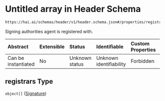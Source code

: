 # Untitled array in Header Schema

```txt
https://hai.ai/schemas/header/v1/header.schema.json#/properties/registrars
```

Signing authorities agent is registered with.

| Abstract            | Extensible | Status         | Identifiable            | Custom Properties | Additional Properties | Access Restrictions | Defined In                                                                                |
| :------------------ | :--------- | :------------- | :---------------------- | :---------------- | :-------------------- | :------------------ | :---------------------------------------------------------------------------------------- |
| Can be instantiated | No         | Unknown status | Unknown identifiability | Forbidden         | Allowed               | none                | [header.schema.json\*](../../schemas/header/v1/header.schema.json "open original schema") |

## registrars Type

`object[]` ([Signature](signature.md))
